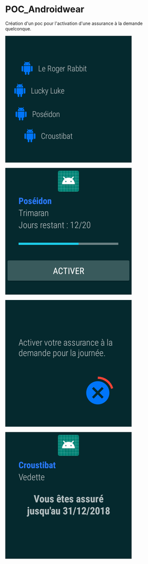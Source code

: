 # POC_Androidwear

Création d'un poc pour l'activation d'une assurance à la demande quelconque.

![Liste bateaux](imgs/liste_bateaux.png)

![Détails bateau](imgs/details_bateau.png)

![Confirmation activation](imgs/loading.png)

![Full](imgs/full.png)
